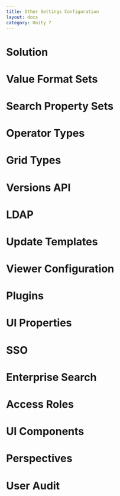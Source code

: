 ```yaml
---
title: Other Settings Configuration
layout: docs
category: Unity 7
---
```

# Solution
# Value Format Sets
# Search Property Sets
# Operator Types
# Grid Types
# Versions API
# LDAP
# Update Templates
# Viewer Configuration
# Plugins
# UI Properties
# SSO
# Enterprise Search
# Access Roles
# UI Components
# Perspectives
# User Audit




